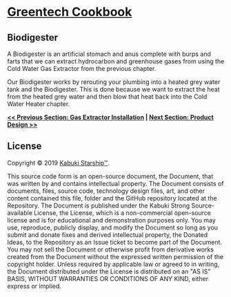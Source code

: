 # [Greentech Cookbook](../)

## Biodigester

A Biodigester is an artificial stomach and anus complete with burps and farts that we can extract hydrocarbon and greenhouse gases from using the Cold Water Gas Extractor from the previous chapter.

Our Biodigester works by rerouting your plumbing into a heated grey water tank and the Biodigester. This is done because we want to extract the heat from the heated grey water and then blow that heat back into the Cold Water Heater chapter.

**[<< Previous Section: Gas Extractor Installation](../gas_extractor/installation) | [Next Section: Product Design >>](product_design.md)**

## License

Copyright © 2019 [Kabuki Starship™](kabukistarship.com).

This source code form is an open-source document, the Document, that was written by and contains intellectual property. The Document consists of documents, files, source code, technology design files, art, and other content contained this file, folder and the GitHub repository located at the Repository. The Document is published under the Kabuki Strong Source-available License, the License, which is a non-commercial open-source license and is for educational and demonstration purposes only. You may use, reproduce, publicly display, and modify the Document so long as you submit and donate fixes and derived intellectual property, the Donated Ideas, to the Repository as an Issue ticket to become part of the Document. You may not sell the Document or otherwise profit from derivative works created from the Document without the expressed written permission of the copyright holder. Unless required by applicable law or agreed to in writing, the Document distributed under the License is distributed on an "AS IS" BASIS, WITHOUT WARRANTIES OR CONDITIONS OF ANY KIND, either express or implied.
